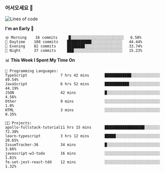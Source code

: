 ### 어서오세요 👋

<!--START_SECTION:waka-->
![Lines of code](https://img.shields.io/badge/From%20Hello%20World%20I%27ve%20Written-5.7%20million%20lines%20of%20code-blue)

**I'm an Early 🐤** 

```text
🌞 Morning    16 commits     █░░░░░░░░░░░░░░░░░░░░░░░░   6.58% 
🌆 Daytime    108 commits    ███████████░░░░░░░░░░░░░░   44.44% 
🌃 Evening    82 commits     ████████░░░░░░░░░░░░░░░░░   33.74% 
🌙 Night      37 commits     ███░░░░░░░░░░░░░░░░░░░░░░   15.23%

```


📊 **This Week I Spent My Time On** 

```text
💬 Programming Languages: 
TypeScript               7 hrs 42 mins       ████████████░░░░░░░░░░░░░   49.54% 
JavaScript               6 hrs 52 mins       ███████████░░░░░░░░░░░░░░   44.19% 
JSON                     42 mins             █░░░░░░░░░░░░░░░░░░░░░░░░   4.56% 
Other                    9 mins              ░░░░░░░░░░░░░░░░░░░░░░░░░   1.0% 
HTML                     3 mins              ░░░░░░░░░░░░░░░░░░░░░░░░░   0.35%

🐱‍💻 Projects: 
apollo-fullstack-tutorial11 hrs 15 mins      ██████████████████░░░░░░░   72.38% 
learn-typescript         3 hrs 12 mins       █████░░░░░░░░░░░░░░░░░░░░   20.65% 
IssueTracker-36          34 mins             █░░░░░░░░░░░░░░░░░░░░░░░░   3.66% 
javascript-w3-todo       16 mins             ░░░░░░░░░░░░░░░░░░░░░░░░░   1.81% 
fe-set-jest-react-tdd    12 mins             ░░░░░░░░░░░░░░░░░░░░░░░░░   1.32%

```


<!--END_SECTION:waka-->
